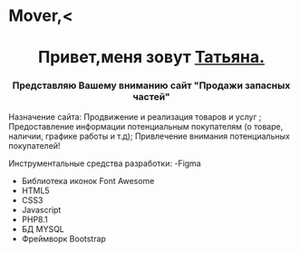 # Mover,<
<h1 align="center">Привет,меня зовут <a href="https://daniilshat.ru/" target="_blank">Татьяна.</a> 
<h3 align="center">Представляю Вашему вниманию сайт "Продажи запасных частей"</h3> 
  
Назначение сайта:
Продвижение и реализация товаров  и услуг ;
Предоставление информации потенциальным покупателям (о товаре, наличии, графике работы и т.д);
Привлечение внимания потенциальных покупателей!

Инструментальные средства разработки:
 -Figma
- Библиотека иконок Font Awesome
- HTML5
- CSS3
- Javascript
- PHP8.1
- БД MYSQL
- Фреймворк Bootstrap

  

  


